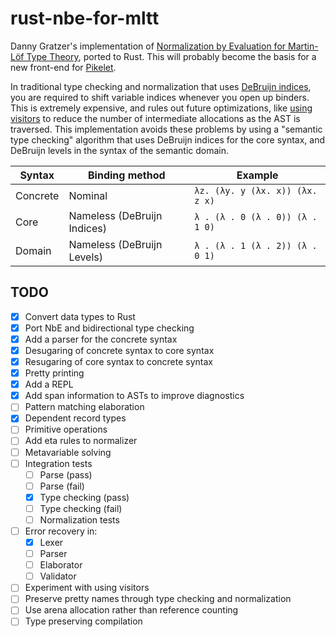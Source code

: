 # rust-nbe-for-mltt

Danny Gratzer's implementation of [Normalization by Evaluation for Martin-Löf
Type Theory][nbe-for-mltt], ported to Rust. This will probably become the basis
for a new front-end for [Pikelet](https://github.com/pikelet-lang/pikelet).

In traditional type checking and normalization that uses [DeBruijn indices][de-bruijn-indices],
you are required to shift variable indices whenever you open up binders. This
is extremely expensive, and rules out future optimizations, like [using
visitors][visitors] to reduce the number of intermediate allocations as the AST
is traversed. This implementation avoids these problems by using a "semantic
type checking"  algorithm that uses DeBruijn indices for the core syntax, and
DeBruijn levels in the syntax of the semantic domain.

| Syntax        | Binding method              | Example                         |
|---------------|-----------------------------|---------------------------------|
| Concrete      | Nominal                     | `λz. (λy. y (λx. x)) (λx. z x)` |
| Core          | Nameless (DeBruijn Indices) | `λ . (λ . 0 (λ . 0)) (λ . 1 0)` |
| Domain        | Nameless (DeBruijn Levels)  | `λ . (λ . 1 (λ . 2)) (λ . 0 1)` |

[nbe-for-mltt]: https://github.com/jozefg/nbe-for-mltt
[de-bruijn-indices]: https://en.wikipedia.org/wiki/De_Bruijn_index
[visitors]: https://github.com/pikelet-lang/pikelet/issues/75

## TODO

- [x] Convert data types to Rust
- [x] Port NbE and bidirectional type checking
- [x] Add a parser for the concrete syntax
- [x] Desugaring of concrete syntax to core syntax
- [x] Resugaring of core syntax to concrete syntax
- [x] Pretty printing
- [x] Add a REPL
- [x] Add span information to ASTs to improve diagnostics
- [ ] Pattern matching elaboration
- [x] Dependent record types
- [ ] Primitive operations
- [ ] Add eta rules to normalizer
- [ ] Metavariable solving
- [ ] Integration tests
  - [ ] Parse (pass)
  - [ ] Parse (fail)
  - [x] Type checking (pass)
  - [ ] Type checking (fail)
  - [ ] Normalization tests
- [ ] Error recovery in:
  - [x] Lexer
  - [ ] Parser
  - [ ] Elaborator
  - [ ] Validator
- [ ] Experiment with using visitors
- [ ] Preserve pretty names through type checking and normalization
- [ ] Use arena allocation rather than reference counting
- [ ] Type preserving compilation
